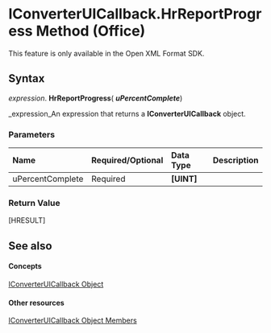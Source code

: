 
# IConverterUICallback.HrReportProgress Method (Office)

This feature is only available in the Open XML Format SDK.


## Syntax

 _expression_. **HrReportProgress**( **_uPercentComplete_**)

 _expression_An expression that returns a  **IConverterUICallback** object.


### Parameters



|**Name**|**Required/Optional**|**Data Type**|**Description**|
|:-----|:-----|:-----|:-----|
|uPercentComplete|Required| **[UINT]**||

### Return Value

[HRESULT]


## See also


#### Concepts


 [IConverterUICallback Object](9e1a4016-b96a-08b7-db0c-a2e4d63e11e1.md)
#### Other resources


 [IConverterUICallback Object Members](ec3f2d9a-1b1a-ebb1-f003-e725dccc440d.md)
